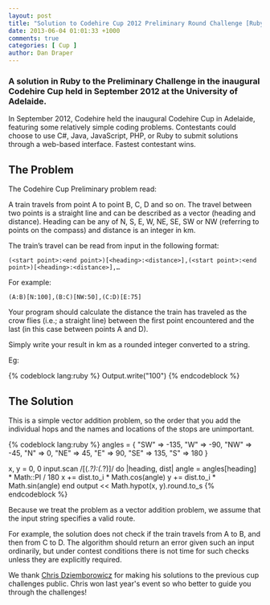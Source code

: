 ```yaml
---
layout: post
title: "Solution to Codehire Cup 2012 Preliminary Round Challenge [Ruby]"
date: 2013-06-04 01:01:33 +1000
comments: true
categories: [ Cup ]
author: Dan Draper
---
```


### A solution in Ruby to the Preliminary Challenge in the inaugural Codehire Cup held in September 2012 at the University of Adelaide.

In September 2012, Codehire held the inaugural Codehire Cup in Adelaide, featuring some relatively simple coding problems. Contestants could choose to use C#, Java, JavaScript, PHP, or Ruby to submit solutions through a web-based interface. Fastest contestant wins.

## The Problem

The Codehire Cup Preliminary problem read:

A train travels from point A to point B, C, D and so on. The travel between two points is a straight line and can be described as a vector (heading and distance). Heading can be any of N, S, E, W, NE, SE, SW or NW (referring to points on the compass) and distance is an integer in km.

The train’s travel can be read from input in the following format:

    (<start point>:<end point>)[<heading>:<distance>],(<start point>:<end point>)[<heading>:<distance>],…

For example:

    (A:B)[N:100],(B:C)[NW:50],(C:D)[E:75]

Your program should calculate the distance the train has traveled as the crow flies (i.e.; a straight line) between the first point encountered and the last (in this case between points A and D).

Simply write your result in km as a rounded integer converted to a string.

Eg:

{% codeblock lang:ruby %}
Output.write("100")
{% endcodeblock %}

## The Solution

This is a simple vector addition problem, so the order that you add the individual hops and the names and locations of the stops are unimportant.

{% codeblock lang:ruby %}
angles = { "SW" => -135, "W" => -90, "NW" => -45, "N" => 0,
  "NE" => 45, "E" => 90, "SE" => 135, "S" => 180 }

x, y = 0, 0
input.scan /\[(.*?):(.*?)\]/ do |heading, dist|
  angle = angles[heading] * Math::PI / 180
  x += dist.to_i * Math.cos(angle)
  y += dist.to_i * Math.sin(angle)
end
output << Math.hypot(x, y).round.to_s 
{% endcodeblock %}

Because we treat the problem as a vector addition problem, we assume that the input string specifies a valid route.

For example, the solution does not check if the train travels from A to B, and then from C to D. The algorithm should return an error given such an input ordinarily, but under contest conditions there is not time for such checks unless they are explicitly required.

We thank <a href="https://plus.google.com/+ChrisDziemborowicz/posts" rel="author">Chris Dziemborowicz</a> for making his solutions to the previous cup challenges public. Chris won last year's event so who better to guide you through the challenges!
